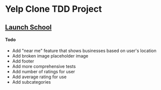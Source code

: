 # Yelp Clone TDD  Project
## [Launch School](www.launchschool.com)


#### Todo

* Add "near me" feature that shows businesses based on user's location
* Add broken image placeholder image
* Add footer
* Add more comprehensive tests
* Add number of ratings for user
* Add average rating for use
* Add subcategories